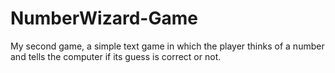 # NumberWizard-Game
My second game, a simple text game in which the player thinks of a number and tells the computer if its guess is correct or not.
